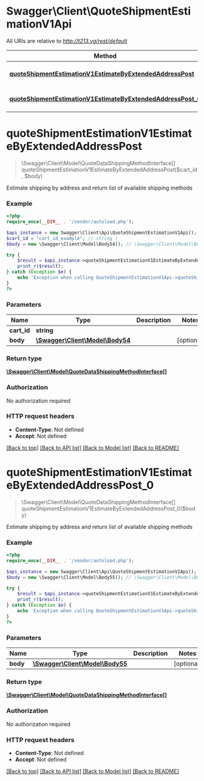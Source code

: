 # Swagger\Client\QuoteShipmentEstimationV1Api

All URIs are relative to *http://t213.vg/rest/default*

Method | HTTP request | Description
------------- | ------------- | -------------
[**quoteShipmentEstimationV1EstimateByExtendedAddressPost**](QuoteShipmentEstimationV1Api.md#quoteShipmentEstimationV1EstimateByExtendedAddressPost) | **POST** /V1/carts/{cartId}/estimate-shipping-methods | 
[**quoteShipmentEstimationV1EstimateByExtendedAddressPost_0**](QuoteShipmentEstimationV1Api.md#quoteShipmentEstimationV1EstimateByExtendedAddressPost_0) | **POST** /V1/carts/mine/estimate-shipping-methods | 


# **quoteShipmentEstimationV1EstimateByExtendedAddressPost**
> \Swagger\Client\Model\QuoteDataShippingMethodInterface[] quoteShipmentEstimationV1EstimateByExtendedAddressPost($cart_id, $body)



Estimate shipping by address and return list of available shipping methods

### Example
```php
<?php
require_once(__DIR__ . '/vendor/autoload.php');

$api_instance = new Swagger\Client\Api\QuoteShipmentEstimationV1Api();
$cart_id = "cart_id_example"; // string | 
$body = new \Swagger\Client\Model\Body54(); // \Swagger\Client\Model\Body54 | 

try {
    $result = $api_instance->quoteShipmentEstimationV1EstimateByExtendedAddressPost($cart_id, $body);
    print_r($result);
} catch (Exception $e) {
    echo 'Exception when calling QuoteShipmentEstimationV1Api->quoteShipmentEstimationV1EstimateByExtendedAddressPost: ', $e->getMessage(), PHP_EOL;
}
?>
```

### Parameters

Name | Type | Description  | Notes
------------- | ------------- | ------------- | -------------
 **cart_id** | **string**|  |
 **body** | [**\Swagger\Client\Model\Body54**](../Model/\Swagger\Client\Model\Body54.md)|  | [optional]

### Return type

[**\Swagger\Client\Model\QuoteDataShippingMethodInterface[]**](../Model/QuoteDataShippingMethodInterface.md)

### Authorization

No authorization required

### HTTP request headers

 - **Content-Type**: Not defined
 - **Accept**: Not defined

[[Back to top]](#) [[Back to API list]](../../README.md#documentation-for-api-endpoints) [[Back to Model list]](../../README.md#documentation-for-models) [[Back to README]](../../README.md)

# **quoteShipmentEstimationV1EstimateByExtendedAddressPost_0**
> \Swagger\Client\Model\QuoteDataShippingMethodInterface[] quoteShipmentEstimationV1EstimateByExtendedAddressPost_0($body)



Estimate shipping by address and return list of available shipping methods

### Example
```php
<?php
require_once(__DIR__ . '/vendor/autoload.php');

$api_instance = new Swagger\Client\Api\QuoteShipmentEstimationV1Api();
$body = new \Swagger\Client\Model\Body55(); // \Swagger\Client\Model\Body55 | 

try {
    $result = $api_instance->quoteShipmentEstimationV1EstimateByExtendedAddressPost_0($body);
    print_r($result);
} catch (Exception $e) {
    echo 'Exception when calling QuoteShipmentEstimationV1Api->quoteShipmentEstimationV1EstimateByExtendedAddressPost_0: ', $e->getMessage(), PHP_EOL;
}
?>
```

### Parameters

Name | Type | Description  | Notes
------------- | ------------- | ------------- | -------------
 **body** | [**\Swagger\Client\Model\Body55**](../Model/\Swagger\Client\Model\Body55.md)|  | [optional]

### Return type

[**\Swagger\Client\Model\QuoteDataShippingMethodInterface[]**](../Model/QuoteDataShippingMethodInterface.md)

### Authorization

No authorization required

### HTTP request headers

 - **Content-Type**: Not defined
 - **Accept**: Not defined

[[Back to top]](#) [[Back to API list]](../../README.md#documentation-for-api-endpoints) [[Back to Model list]](../../README.md#documentation-for-models) [[Back to README]](../../README.md)

